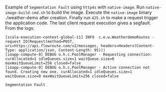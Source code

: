 Example of `Segmentation Fault` using `http4s` with `native-image`. Run `native-image-build-cmd.sh` to build the image. Execute the `native-image` binary ./weather-demo after creation. Finally run `425.sh` to make a request trigger the application code. The last client request execution gives a segfault. From the logs:

```
[scala-execution-context-global-11] INFO  c.e.w.WeatherdemoRoutes - request IO(Request(method=POST, uri=https://api.flowroute.com/v2/messages, headers=Headers(Content-Type: application/json, Content-Length: 95))) 
[ioapp-compute-0] DEBUG o.h.c.PoolManager - Requesting connection: curAllocated=1 idleQueues.size=1 waitQueue.size=0 maxWaitQueueLimit=256 closed=false 
[ioapp-compute-0] DEBUG o.h.c.PoolManager - Active connection not found. Creating new one. curAllocated=1 idleQueues.size=1 waitQueue.size=0 maxWaitQueueLimit=256 closed=false

Segmentation Fault
```
